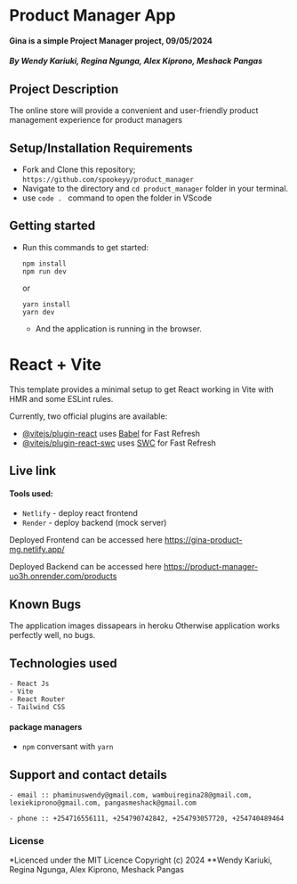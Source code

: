 # Product Manager App
#### Gina is a simple Project Manager project, 09/05/2024
#### *By Wendy Kariuki, Regina Ngunga, Alex Kiprono, Meshack Pangas*
## Project Description
The online store will provide a convenient and user-friendly product management experience for product managers
## Setup/Installation Requirements
- Fork and Clone this repository; `https://github.com/spookeyy/product_manager`
- Navigate to the directory and `cd product_manager` folder in your terminal.
- use `code . ` command to open the folder in VScode

## Getting started
- Run this commands to get started:
  ```
  npm install
  npm run dev
  ```
  or
  ```
  yarn install
  yarn dev
  ```
  - And the application is running in the browser.
# React + Vite
This template provides a minimal setup to get React working in Vite with HMR and some ESLint rules.

Currently, two official plugins are available:

- [@vitejs/plugin-react](https://github.com/vitejs/vite-plugin-react/blob/main/packages/plugin-react/README.md) uses [Babel](https://babeljs.io/) for Fast Refresh
- [@vitejs/plugin-react-swc](https://github.com/vitejs/vite-plugin-react-swc) uses [SWC](https://swc.rs/) for Fast Refresh


## Live link
#### Tools used: 
- `Netlify` - deploy react frontend
- `Render` - deploy backend (mock server)
  
Deployed Frontend can be accessed here https://gina-product-mg.netlify.app/

Deployed Backend can be accessed here https://product-manager-uo3h.onrender.com/products 


## Known Bugs
  The application images dissapears in heroku
  Otherwise application works perfectly well, no bugs.

## Technologies used
    - React Js
    - Vite
    - React Router
    - Tailwind CSS
#### package managers
- ```npm``` conversant with ```yarn```
    

## Support and contact details
    - email :: phaminuswendy@gmail.com, wambuiregina28@gmail.com, lexiekiprono@gmail.com, pangasmeshack@gmail.com
    
    - phone :: +254716556111, +254790742842, +254793057720, +254740489464

### License
*Licenced under the MIT Licence
Copyright (c) 2024 **Wendy Kariuki, Regina Ngunga, Alex Kiprono, Meshack Pangas
